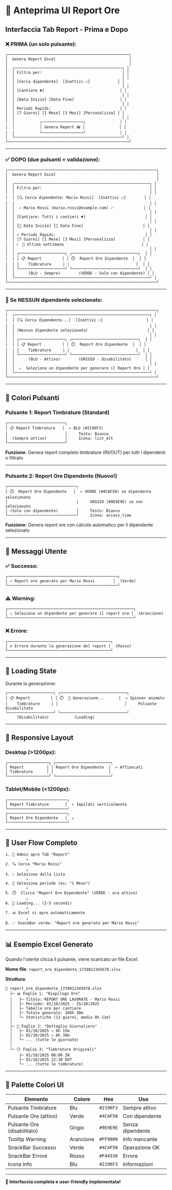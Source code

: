 # 📸 Anteprima UI Report Ore

## Interfaccia Tab Report - Prima e Dopo

### ❌ PRIMA (un solo pulsante):

```
┌─────────────────────────────────────────────────────┐
│  Genera Report Excel                                │
│                                                     │
│  ┌───────────────────────────────────────────────┐ │
│  │ Filtra per:                                   │ │
│  │                                               │ │
│  │ [Cerca dipendente]  [Inattivi ☐]            │ │
│  │                                               │ │
│  │ [Cantiere ▼]                                 │ │
│  │                                               │ │
│  │ [Data Inizio] [Data Fine]                    │ │
│  │                                               │ │
│  │ Periodi Rapidi:                              │ │
│  │ [7 Giorni] [1 Mese] [3 Mesi] [Personalizza] │ │
│  │                                               │ │
│  │           ┌──────────────────┐               │ │
│  │           │ Genera Report 📥 │               │ │
│  │           └──────────────────┘               │ │
│  └───────────────────────────────────────────────┘ │
└─────────────────────────────────────────────────────┘
```

---

### ✅ DOPO (due pulsanti + validazione):

```
┌─────────────────────────────────────────────────────────────────┐
│  Genera Report Excel                                            │
│                                                                 │
│  ┌───────────────────────────────────────────────────────────┐ │
│  │ Filtra per:                                               │ │
│  │                                                           │ │
│  │ [🔍 Cerca dipendente: Mario Rossi]  [Inattivi ☐]        │ │
│  │                                                           │ │
│  │  ✓ Mario Rossi (mario.rossi@example.com) ✅             │ │
│  │                                                           │ │
│  │ [Cantiere: Tutti i cantieri ▼]                          │ │
│  │                                                           │ │
│  │ [📅 Data Inizio] [📅 Data Fine]                          │ │
│  │                                                           │ │
│  │ ⚡ Periodi Rapidi:                                       │ │
│  │ [7 Giorni] [1 Mese] [3 Mesi] [Personalizza]            │ │
│  │ ℹ️  📅 Ultima settimana                                  │ │
│  │                                                           │ │
│  │ ┌────────────────────┐ ┌─────────────────────────────┐  │ │
│  │ │ 📋 Report         │ │ ⏱️  Report Ore Dipendente  │  │ │
│  │ │    Timbrature     │ │                             │  │ │
│  │ └────────────────────┘ └─────────────────────────────┘  │ │
│  │      (BLU - Sempre)        (VERDE - Solo con dipendente) │ │
│  └───────────────────────────────────────────────────────────┘ │
└─────────────────────────────────────────────────────────────────┘
```

---

### 🚫 Se NESSUN dipendente selezionato:

```
┌─────────────────────────────────────────────────────────────────┐
│  ┌───────────────────────────────────────────────────────────┐ │
│  │ [🔍 Cerca dipendente...]  [Inattivi ☐]                   │ │
│  │                                                           │ │
│  │ (Nessun dipendente selezionato)                          │ │
│  │                                                           │ │
│  │ ┌────────────────────┐ ┌─────────────────────────────┐  │ │
│  │ │ 📋 Report         │ │ ⏱️  Report Ore Dipendente  │  │ │
│  │ │    Timbrature     │ │                             │  │ │
│  │ └────────────────────┘ └─────────────────────────────┘  │ │
│  │      (BLU - Attivo)        (GRIGIO - Disabilitato)      │ │
│  │                                                           │ │
│  │  ⚠️  Seleziona un dipendente per generare il Report Ore │ │
│  └───────────────────────────────────────────────────────────┘ │
└─────────────────────────────────────────────────────────────────┘
```

---

## 🎨 Colori Pulsanti

### Pulsante 1: **Report Timbrature** (Standard)
```
┌─────────────────────────┐
│ 📋 Report Timbrature   │  ← BLU (#2196F3)
│                         │     Testo: Bianco
│  (Sempre attivo)        │     Icona: list_alt
└─────────────────────────┘
```

**Funzione**: Genera report completo timbrature (IN/OUT) per tutti i dipendenti o filtrato

---

### Pulsante 2: **Report Ore Dipendente** (Nuovo!)
```
┌──────────────────────────────┐
│ ⏱️  Report Ore Dipendente   │  ← VERDE (#4CAF50) se dipendente selezionato
│                              │     GRIGIO (#9E9E9E) se non selezionato
│ (Solo con dipendente)        │     Testo: Bianco
└──────────────────────────────┘     Icona: access_time
```

**Funzione**: Genera report ore con calcolo automatico per il dipendente selezionato

---

## 💬 Messaggi Utente

### ✅ Successo:
```
┌────────────────────────────────────────────────┐
│ ✓ Report ore generato per Mario Rossi        │  (Verde)
└────────────────────────────────────────────────┘
```

### ⚠️ Warning:
```
┌───────────────────────────────────────────────────────┐
│ ⚠ Seleziona un dipendente per generare il report ore │  (Arancione)
└───────────────────────────────────────────────────────┘
```

### ❌ Errore:
```
┌─────────────────────────────────────────────┐
│ ✗ Errore durante la generazione del report │  (Rosso)
└─────────────────────────────────────────────┘
```

---

## 🔄 Loading State

Durante la generazione:

```
┌────────────────────┐ ┌─────────────────────────────┐
│ 📋 Report         │ │ ⏱️  🔄 Generazione...      │  ← Spinner animato
│    Timbrature     │ │                             │     Pulsante disabilitato
└────────────────────┘ └─────────────────────────────┘
     (Disabilitato)           (Loading)
```

---

## 📱 Responsive Layout

### Desktop (>1200px):
```
┌──────────────────┐ ┌────────────────────────┐
│ Report          │ │ Report Ore Dipendente  │  ← Affiancati
│ Timbrature      │ │                        │
└──────────────────┘ └────────────────────────┘
```

### Tablet/Mobile (<1200px):
```
┌──────────────────────────┐
│ Report Timbrature       │  ↑ Impilati verticalmente
└──────────────────────────┘
┌──────────────────────────┐
│ Report Ore Dipendente   │  ↓
└──────────────────────────┘
```

---

## 🎯 User Flow Completo

```
1. 👤 Admin apre Tab "Report"
         ↓
2. 🔍 Cerca "Mario Rossi"
         ↓
3. ✓ Seleziona dalla lista
         ↓
4. 📅 Seleziona periodo (es: "1 Mese")
         ↓
5. ⏱️  Clicca "Report Ore Dipendente" (VERDE - ora attivo)
         ↓
6. 🔄 Loading... (2-5 secondi)
         ↓
7. 📊 Excel si apre automaticamente
         ↓
8. ✅ SnackBar verde: "Report ore generato per Mario Rossi"
```

---

## 📊 Esempio Excel Generato

Quando l'utente clicca il pulsante, viene scaricato un file Excel:

**Nome file**: `report_ore_dipendente_1729012345678.xlsx`

**Struttura**:
```
📄 report_ore_dipendente_1729012345678.xlsx
  ├─ 📊 Foglio 1: "Riepilogo Ore"
  │   ├─ Titolo: REPORT ORE LAVORATE - Mario Rossi
  │   ├─ Periodo: 01/10/2025 - 15/10/2025
  │   ├─ Tabella ore per cantiere
  │   ├─ Totale generale: 106h 30m
  │   └─ Statistiche (13 giorni, media 8h 11m)
  │
  ├─ 📅 Foglio 2: "Dettaglio Giornaliero"
  │   ├─ 01/10/2025 → 8h 15m
  │   ├─ 02/10/2025 → 8h 30m
  │   └─ ... (tutte le giornate)
  │
  └─ 🕐 Foglio 3: "Timbrature Originali"
      ├─ 01/10/2025 08:00 IN
      ├─ 01/10/2025 12:30 OUT
      └─ ... (tutte le timbrature)
```

---

## 🎨 Palette Colori UI

| Elemento | Colore | Hex | Uso |
|----------|--------|-----|-----|
| Pulsante Timbrature | Blu | `#2196F3` | Sempre attivo |
| Pulsante Ore (attivo) | Verde | `#4CAF50` | Con dipendente |
| Pulsante Ore (disabilitato) | Grigio | `#9E9E9E` | Senza dipendente |
| Tooltip Warning | Arancione | `#FF9800` | Info mancante |
| SnackBar Successo | Verde | `#4CAF50` | Operazione OK |
| SnackBar Errore | Rosso | `#F44336` | Errore |
| Icona Info | Blu | `#2196F3` | Informazioni |

---

**🎉 Interfaccia completa e user-friendly implementata!**
